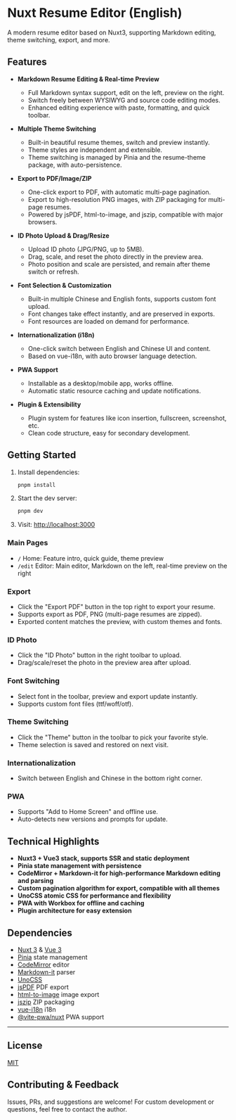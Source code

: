 # Nuxt Resume Editor (English)

A modern resume editor based on Nuxt3, supporting Markdown editing, theme switching, export, and more.

## Features

- **Markdown Resume Editing & Real-time Preview**

  - Full Markdown syntax support, edit on the left, preview on the right.
  - Switch freely between WYSIWYG and source code editing modes.
  - Enhanced editing experience with paste, formatting, and quick toolbar.

- **Multiple Theme Switching**

  - Built-in beautiful resume themes, switch and preview instantly.
  - Theme styles are independent and extensible.
  - Theme switching is managed by Pinia and the resume-theme package, with auto-persistence.

- **Export to PDF/Image/ZIP**

  - One-click export to PDF, with automatic multi-page pagination.
  - Export to high-resolution PNG images, with ZIP packaging for multi-page resumes.
  - Powered by jsPDF, html-to-image, and jszip, compatible with major browsers.

- **ID Photo Upload & Drag/Resize**

  - Upload ID photo (JPG/PNG, up to 5MB).
  - Drag, scale, and reset the photo directly in the preview area.
  - Photo position and scale are persisted, and remain after theme switch or refresh.

- **Font Selection & Customization**

  - Built-in multiple Chinese and English fonts, supports custom font upload.
  - Font changes take effect instantly, and are preserved in exports.
  - Font resources are loaded on demand for performance.

- **Internationalization (i18n)**

  - One-click switch between English and Chinese UI and content.
  - Based on vue-i18n, with auto browser language detection.

- **PWA Support**

  - Installable as a desktop/mobile app, works offline.
  - Automatic static resource caching and update notifications.

- **Plugin & Extensibility**
  - Plugin system for features like icon insertion, fullscreen, screenshot, etc.
  - Clean code structure, easy for secondary development.

## Getting Started

1. Install dependencies:
   ```bash
   pnpm install
   ```
2. Start the dev server:
   ```bash
   pnpm dev
   ```
3. Visit:
   [http://localhost:3000](http://localhost:3000)

### Main Pages

- `/` Home: Feature intro, quick guide, theme preview
- `/edit` Editor: Main editor, Markdown on the left, real-time preview on the right

### Export

- Click the "Export PDF" button in the top right to export your resume.
- Supports export as PDF, PNG (multi-page resumes are zipped).
- Exported content matches the preview, with custom themes and fonts.

### ID Photo

- Click the "ID Photo" button in the right toolbar to upload.
- Drag/scale/reset the photo in the preview area after upload.

### Font Switching

- Select font in the toolbar, preview and export update instantly.
- Supports custom font files (ttf/woff/otf).

### Theme Switching

- Click the "Theme" button in the toolbar to pick your favorite style.
- Theme selection is saved and restored on next visit.

### Internationalization

- Switch between English and Chinese in the bottom right corner.

### PWA

- Supports "Add to Home Screen" and offline use.
- Auto-detects new versions and prompts for update.

## Technical Highlights

- **Nuxt3 + Vue3 stack, supports SSR and static deployment**
- **Pinia state management with persistence**
- **CodeMirror + Markdown-it for high-performance Markdown editing and parsing**
- **Custom pagination algorithm for export, compatible with all themes**
- **UnoCSS atomic CSS for performance and flexibility**
- **PWA with Workbox for offline and caching**
- **Plugin architecture for easy extension**

## Dependencies

- [Nuxt 3](https://nuxt.com/) & [Vue 3](https://vuejs.org/)
- [Pinia](https://pinia.vuejs.org/) state management
- [CodeMirror](https://codemirror.net/) editor
- [Markdown-it](https://github.com/markdown-it/markdown-it) parser
- [UnoCSS](https://uno.css)
- [jsPDF](https://github.com/parallax/jsPDF) PDF export
- [html-to-image](https://github.com/bubkoo/html-to-image) image export
- [jszip](https://github.com/Stuk/jszip) ZIP packaging
- [vue-i18n](https://vue-i18n.intlify.dev/) i18n
- [@vite-pwa/nuxt](https://vite-pwa.nuxtjs.org/) PWA support

---

## License

[MIT](./LICENSE)

## Contributing & Feedback

Issues, PRs, and suggestions are welcome! For custom development or questions, feel free to contact the author.
